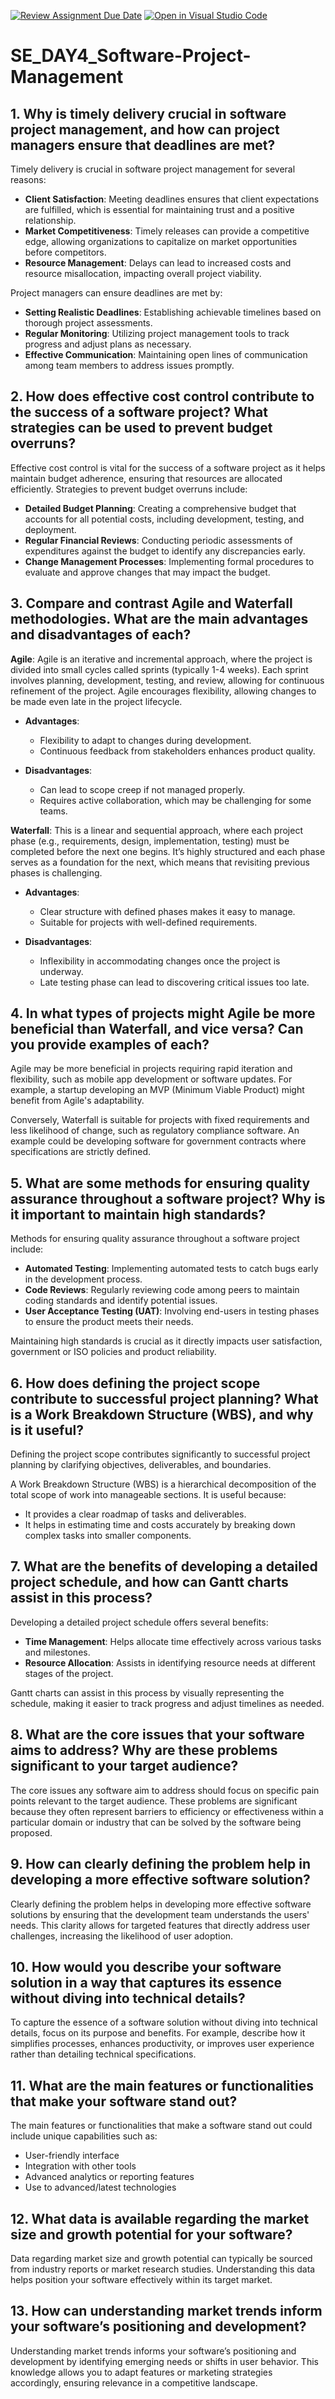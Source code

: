 [![Review Assignment Due Date](https://classroom.github.com/assets/deadline-readme-button-22041afd0340ce965d47ae6ef1cefeee28c7c493a6346c4f15d667ab976d596c.svg)](https://classroom.github.com/a/9pw6JKcu)
[![Open in Visual Studio Code](https://classroom.github.com/assets/open-in-vscode-2e0aaae1b6195c2367325f4f02e2d04e9abb55f0b24a779b69b11b9e10269abc.svg)](https://classroom.github.com/online_ide?assignment_repo_id=17053622&assignment_repo_type=AssignmentRepo)

# SE_DAY4_Software-Project-Management
## 1. Why is timely delivery crucial in software project management, and how can project managers ensure that deadlines are met?

Timely delivery is crucial in software project management for several reasons:

- **Client Satisfaction**: Meeting deadlines ensures that client expectations are fulfilled, which is essential for maintaining trust and a positive relationship.
- **Market Competitiveness**: Timely releases can provide a competitive edge, allowing organizations to capitalize on market opportunities before competitors.
- **Resource Management**: Delays can lead to increased costs and resource misallocation, impacting overall project viability.

Project managers can ensure deadlines are met by:

- **Setting Realistic Deadlines**: Establishing achievable timelines based on thorough project assessments.
- **Regular Monitoring**: Utilizing project management tools to track progress and adjust plans as necessary.
- **Effective Communication**: Maintaining open lines of communication among team members to address issues promptly.
## 2. How does effective cost control contribute to the success of a software project? What strategies can be used to prevent budget overruns?

Effective cost control is vital for the success of a software project as it helps maintain budget adherence, ensuring that resources are allocated efficiently. Strategies to prevent budget overruns include:

- **Detailed Budget Planning**: Creating a comprehensive budget that accounts for all potential costs, including development, testing, and deployment.
- **Regular Financial Reviews**: Conducting periodic assessments of expenditures against the budget to identify any discrepancies early.
- **Change Management Processes**: Implementing formal procedures to evaluate and approve changes that may impact the budget.

## 3. Compare and contrast Agile and Waterfall methodologies. What are the main advantages and disadvantages of each?
  
**Agile**: Agile is an iterative and incremental approach, where the project is divided into small cycles called sprints (typically 1-4 weeks). Each sprint involves planning, development, testing, and review, allowing for continuous refinement of the project. Agile encourages flexibility, allowing changes to be made even late in the project lifecycle.

- **Advantages**:
  - Flexibility to adapt to changes during development.
  - Continuous feedback from stakeholders enhances product quality.
  
- **Disadvantages**:
  - Can lead to scope creep if not managed properly.
  - Requires active collaboration, which may be challenging for some teams.

**Waterfall**: This is a linear and sequential approach, where each project phase (e.g., requirements, design, implementation, testing) must be completed before the next one begins. It’s highly structured and each phase serves as a foundation for the next, which means that revisiting previous phases is challenging.

- **Advantages**:
  - Clear structure with defined phases makes it easy to manage.
  - Suitable for projects with well-defined requirements.

- **Disadvantages**:
  - Inflexibility in accommodating changes once the project is underway.
  - Late testing phase can lead to discovering critical issues too late.
## 4. In what types of projects might Agile be more beneficial than Waterfall, and vice versa? Can you provide examples of each?

Agile may be more beneficial in projects requiring rapid iteration and flexibility, such as mobile app development or software updates. For example, a startup developing an MVP (Minimum Viable Product) might benefit from Agile's adaptability.

Conversely, Waterfall is suitable for projects with fixed requirements and less likelihood of change, such as regulatory compliance software. An example could be developing software for government contracts where specifications are strictly defined.

## 5. What are some methods for ensuring quality assurance throughout a software project? Why is it important to maintain high standards?

Methods for ensuring quality assurance throughout a software project include:

- **Automated Testing**: Implementing automated tests to catch bugs early in the development process.
- **Code Reviews**: Regularly reviewing code among peers to maintain coding standards and identify potential issues.
- **User Acceptance Testing (UAT)**: Involving end-users in testing phases to ensure the product meets their needs.

Maintaining high standards is crucial as it directly impacts user satisfaction, government or ISO policies and product reliability.

## 6. How does defining the project scope contribute to successful project planning? What is a Work Breakdown Structure (WBS), and why is it useful?

Defining the project scope contributes significantly to successful project planning by clarifying objectives, deliverables, and boundaries. 

A Work Breakdown Structure (WBS) is a hierarchical decomposition of the total scope of work into manageable sections. It is useful because:

- It provides a clear roadmap of tasks and deliverables.
- It helps in estimating time and costs accurately by breaking down complex tasks into smaller components.

## 7. What are the benefits of developing a detailed project schedule, and how can Gantt charts assist in this process?

Developing a detailed project schedule offers several benefits:

- **Time Management**: Helps allocate time effectively across various tasks and milestones.
- **Resource Allocation**: Assists in identifying resource needs at different stages of the project.

Gantt charts can assist in this process by visually representing the schedule, making it easier to track progress and adjust timelines as needed.
## 8. What are the core issues that your software aims to address? Why are these problems significant to your target audience?

The core issues any software aim to address should focus on specific pain points relevant to the target audience. These problems are significant because they often represent barriers to efficiency or effectiveness within a particular domain or industry that can be solved by the software being proposed.

## 9. How can clearly defining the problem help in developing a more effective software solution?

Clearly defining the problem helps in developing more effective software solutions by ensuring that the development team understands the users' needs. This clarity allows for targeted features that directly address user challenges, increasing the likelihood of user adoption.

## 10. How would you describe your software solution in a way that captures its essence without diving into technical details?

To capture the essence of a software solution without diving into technical details, focus on its purpose and benefits. For example, describe how it simplifies processes, enhances productivity, or improves user experience rather than detailing technical specifications.

## 11. What are the main features or functionalities that make your software stand out?

The main features or functionalities that make a software stand out could include unique capabilities such as:

- User-friendly interface
- Integration with other tools
- Advanced analytics or reporting features
- Use to advanced/latest technologies

## 12. What data is available regarding the market size and growth potential for your software?

Data regarding market size and growth potential can typically be sourced from industry reports or market research studies. Understanding this data helps position your software effectively within its target market.

## 13. How can understanding market trends inform your software’s positioning and development?

Understanding market trends informs your software’s positioning and development by identifying emerging needs or shifts in user behavior. This knowledge allows you to adapt features or marketing strategies accordingly, ensuring relevance in a competitive landscape.
